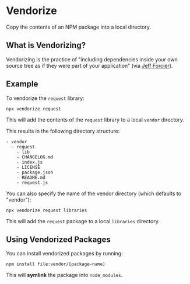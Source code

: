 # Vendorize

Copy the contents of an NPM package into a local directory.

## What is Vendorizing?

Vendorizing is the practice of "including dependencies inside your own source tree as if they were part of your application" (via [Jeff Forcier](http://bitprophet.org/blog/2012/06/07/on-vendorizing/)).

## Example

To vendorize the `request` library:

```
npx vendorize request
```

This will add the contents of the `request` library to a local `vendor` directory.

This results in the following directory structure:

```
- vendor
  - request
    - lib
    - CHANGELOG.md
    - index.js
    - LICENSE
    - package.json
    - README.md
    - request.js
```

You can also specify the name of the vendor directory (which defaults to "vendor"):

```
npx vendorize request libraries
```

This will add the `request` package to a local `libraries` directory.

## Using Vendorized Packages

You can install vendorized packages by running:
```
npm install file:vendor/[package-name]
```

This will **symlink** the package into `node_modules`.